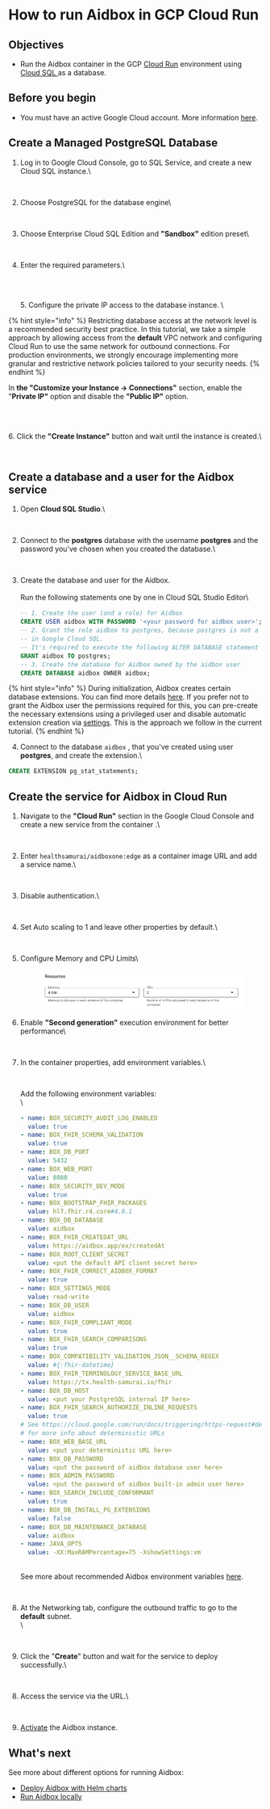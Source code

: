 # How to run Aidbox in GCP Cloud Run

## Objectives <a href="#objectives" id="objectives"></a>

* Run the Aidbox container in the GCP [Cloud Run](https://cloud.google.com/run?hl=en) environment using [Cloud SQL ](https://cloud.google.com/sql?hl=en)as a database.

## Before you begin <a href="#before-you-begin" id="before-you-begin"></a>

* You must have an active Google Cloud account. More information [here](https://cloud.google.com/docs/get-started).

## Create a Managed PostgreSQL Database

1.  Log in to Google Cloud Console, go to SQL Service, and create a new Cloud SQL instance.\\

    <figure><img src="broken-reference" alt=""><figcaption></figcaption></figure>
2.  Choose PostgreSQL for the database engine\\

    <figure><img src="broken-reference" alt=""><figcaption></figcaption></figure>
3.  Choose Enterprise Cloud SQL Edition and **"Sandbox"** edition preset\\

    <figure><img src="broken-reference" alt=""><figcaption></figcaption></figure>
4.  Enter the required parameters.\\

    <figure><img src="broken-reference" alt=""><figcaption></figcaption></figure>

    \
    5\. Configure the private IP access to the database instance. \\

{% hint style="info" %}
Restricting database access at the network level is a recommended security best practice. In this tutorial, we take a simple approach by allowing access from the **default** VPC network and configuring Cloud Run to use the same network for outbound connections. For production environments, we strongly encourage implementing more granular and restrictive network policies tailored to your security needs.
{% endhint %}

In **the "Customize your Instance -> Connections"** section, enable the "**Private IP"** option and disable the **"Public IP"** option.

<figure><img src="broken-reference" alt=""><figcaption></figcaption></figure>

\
6\. Click the **"Create Instance"** button and wait until the instance is created.\\

<figure><img src="broken-reference" alt=""><figcaption></figcaption></figure>

## Create a database and a user for the Aidbox service

1.  Open **Cloud SQL Studio**.\\

    <figure><img src="broken-reference" alt=""><figcaption></figcaption></figure>
2.  Connect to the **postgres** database with the username **postgres** and the password you've chosen when you created the database.\\

    <figure><img src="broken-reference" alt=""><figcaption></figcaption></figure>
3.  Create the database and user for the Aidbox.\
    \
    Run the following statements one by one in Cloud SQL Studio Editor\\

    ```sql
    -- 1. Create the user (and a role) for Aidbox
    CREATE USER aidbox WITH PASSWORD '<your password for aidbox user>';
    -- 2. Grant the role aidbox to postgres, because postgres is not a superuser
    -- in Google Cloud SQL. 
    -- It's required to execute the following ALTER DATABASE statement
    GRANT aidbox TO postgres;
    -- 3. Create the database for Aidbox owned by the aidbox user
    CREATE DATABASE aidbox OWNER aidbox;
    ```

{% hint style="info" %}
During initialization, Aidbox creates certain database extensions. You can find more details [here](../../database/postgresql-extensions.md). If you prefer not to grant the Aidbox user the permissions required for this, you can pre-create the necessary extensions using a privileged user and disable automatic extension creation via [settings](../../reference/settings/database.md#db.install-pg-extensions). This is the approach we follow in the current tutorial.
{% endhint %}

4. Connect to the database `aidbox` , that you've created using user **postgres**, and create the extension.\\

```sql
CREATE EXTENSION pg_stat_statements;
```

## Create the service for Aidbox in Cloud Run

1.  Navigate to the **"Cloud Run"** section in the Google Cloud Console and create a new service from the container .\\

    <figure><img src="broken-reference" alt=""><figcaption></figcaption></figure>
2.  Enter `healthsamurai/aidboxone:edge` as a container image URL and add a service name.\\

    <figure><img src="broken-reference" alt=""><figcaption></figcaption></figure>
3.  Disable authentication.\\

    <figure><img src="broken-reference" alt=""><figcaption></figcaption></figure>
4.  Set Auto scaling to 1 and leave other properties by default.\\

    <figure><img src="broken-reference" alt=""><figcaption></figcaption></figure>
5.  Configure Memory and CPU Limits\\

    <figure><img src="../../../.gitbook/assets/image.png" alt=""><figcaption></figcaption></figure>
6.  Enable **"Second generation"** execution environment for better performance\\

    <figure><img src="broken-reference" alt=""><figcaption></figcaption></figure>
7.  In the container properties, add environment variables.\\

    <figure><img src="broken-reference" alt=""><figcaption></figcaption></figure>

    Add the following environment variables:\
    \\

    ```yaml
    - name: BOX_SECURITY_AUDIT_LOG_ENABLED
      value: true
    - name: BOX_FHIR_SCHEMA_VALIDATION
      value: true
    - name: BOX_DB_PORT
      value: 5432
    - name: BOX_WEB_PORT
      value: 8080
    - name: BOX_SECURITY_DEV_MODE
      value: true
    - name: BOX_BOOTSTRAP_FHIR_PACKAGES
      value: hl7.fhir.r4.core#4.0.1
    - name: BOX_DB_DATABASE
      value: aidbox
    - name: BOX_FHIR_CREATEDAT_URL
      value: https://aidbox.app/ex/createdAt
    - name: BOX_ROOT_CLIENT_SECRET
      value: <put the default API client secret here>
    - name: BOX_FHIR_CORRECT_AIDBOX_FORMAT
      value: true
    - name: BOX_SETTINGS_MODE
      value: read-write
    - name: BOX_DB_USER
      value: aidbox
    - name: BOX_FHIR_COMPLIANT_MODE
      value: true
    - name: BOX_FHIR_SEARCH_COMPARISONS
      value: true
    - name: BOX_COMPATIBILITY_VALIDATION_JSON__SCHEMA_REGEX
      value: #{:fhir-datetime}
    - name: BOX_FHIR_TERMINOLOGY_SERVICE_BASE_URL
      value: https://tx.health-samurai.io/fhir
    - name: BOX_DB_HOST
      value: <put your PostgreSQL internal IP here>
    - name: BOX_FHIR_SEARCH_AUTHORIZE_INLINE_REQUESTS
      value: true
    # See https://cloud.google.com/run/docs/triggering/https-request#deterministic  
    # for more info about deterministic URLs
    - name: BOX_WEB_BASE_URL
      value: <put your deterministic URL here>
    - name: BOX_DB_PASSWORD
      value: <put the password of aidbox database user here>
    - name: BOX_ADMIN_PASSWORD
      value: <put the password of aidbox built-in admin user here>
    - name: BOX_SEARCH_INCLUDE_CONFORMANT
      value: true
    - name: BOX_DB_INSTALL_PG_EXTENSIONS
      value: false
    - name: BOX_DB_MAINTENANCE_DATABASE
      value: aidbox
    - name: JAVA_OPTS
      value: -XX:MaxRAMPercentage=75 -XshowSettings:vm  
    ```

    \
    See more about recommended Aidbox environment variables [here](../../configuration/configure-aidbox-and-multibox.md).

    <figure><img src="broken-reference" alt=""><figcaption></figcaption></figure>
8.  At the Networking tab, configure the outbound traffic to go to the **default** subnet.\
    \\

    <figure><img src="broken-reference" alt=""><figcaption></figcaption></figure>
9. Click the "**Create**" button and wait for the service to deploy successfully.\\

<figure><img src="broken-reference" alt=""><figcaption></figcaption></figure>

8. Access the service via the URL.\\

<figure><img src="broken-reference" alt=""><figcaption></figcaption></figure>

9. [Activate](../../getting-started/run-aidbox-locally.md#id-4.-activate-your-aidbox-instance) the Aidbox instance.

## What's next

See more about different options for running Aidbox:

* [Deploy Aidbox with Helm charts](../../deployment-and-maintenance/deploy-aidbox/run-aidbox-in-kubernetes/deploy-aidbox-with-helm-charts.md)
* [Run Aidbox locally](../../getting-started/run-aidbox-locally.md)
